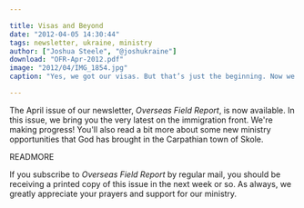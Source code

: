 ```yaml
---

title: Visas and Beyond
date: "2012-04-05 14:30:44"
tags: newsletter, ukraine, ministry
author: ["Joshua Steele", "@joshukraine"]
download: "OFR-Apr-2012.pdf"
image: "2012/04/IMG_1854.jpg"
caption: "Yes, we got our visas. But that’s just the beginning. Now we have to register..."

---
```


The April issue of our newsletter, *Overseas Field Report*, is now available. In this issue, we bring you the very latest on the immigration front. We're making progress! You'll also read a bit more about some new ministry opportunities that God has brought in the Carpathian town of Skole.

READMORE

If you subscribe to *Overseas Field Report* by regular mail, you should be receiving a printed copy of this issue in the next week or so. As always, we greatly appreciate your prayers and support for our ministry.
